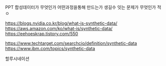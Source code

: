 PPT 
합성데이터가 무엇인가
어떤과정을통해 만드는가
생길수 잇는 문제가 무엇인가
적ㅇ

https://blogs.nvidia.co.kr/blog/what-is-synthetic-data/
https://aws.amazon.com/ko/what-is/synthetic-data/
https://eehoeskrap.tistory.com/550

https://www.techtarget.com/searchcio/definition/synthetic-data
https://www.ibm.com/topics/synthetic-data


할루시네이션
